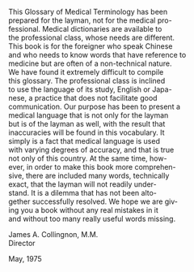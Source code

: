 This Glossary of Medical Terminology has been <br/>
prepared for the layman, not for the medical pro- <br/>
fessional. Medical dictionaries are available to <br/>
the professional class, whose needs are different. <br/>
This book is for the foreigner who speak Chinese <br/>
and who needs to know words that have reference to <br/>
medicine but are often of a non-technical nature. <br/>
We have found it extremely difficult to compile <br/>
this glossary. The professional class is inclined <br/>
to use the language of its study, English or Japa- <br/>
nese, a practice that does not facilitate good <br/>
communication. Our purpose has been to present a <br/>
medical language that is not only for the layman <br/>
but is of the layman as well, with the result that <br/>
inaccuracies will be found in this vocabulary. It <br/>
simply is a fact that medical language is used <br/>
with varying degrees of accuracy, and that is true <br/>
not only of this country. At the same time, how- <br/>
ever, in order to make this book more comprehen- <br/>
sive, there are included many words, technically <br/>
exact, that the layman will not readily under- <br/>
stand. It is a dilemma that has not been alto- <br/>
gether successfully resolved. We hope we are giv- <br/>
ing you a book without any real mistakes in it <br/>
and without too many really useful words missing.

James A. Collingnon, M.M. <br />
Director

May, 1975
